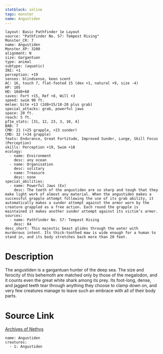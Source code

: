 ```yaml
---
statblock: inline
tags: monster
name: Angustiden
---
```

```statblock
layout: Basic Pathfinder 1e Layout
source: "Pathfinder No. 57: Tempest Rising"
Monster_CR: 7
name: Angustiden
Monster_XP: 3200
alignment: N
size: Gargantuan
type: animal
subtype: (aquatic)
INI: +1
perception: +19
senses: blindsense, keen scent
AC: 16, touch 7, flat-footed 15 (dex +1, natural +9, size -4)
HP: 105
HD: 10d8+60
saves: Fort +15, Ref +8, Will +3
speed: swim 90 ft.
melee: bite +13 (2d8+15/18-20 plus grab)
special_attacks: grab, powerful jaws
space: 20 ft.
reach: 5 ft.
pf1e_stats: [31, 12, 23, 3, 10, 4]
BAB: 7
CMB: 21 (+25 grapple, +23 sunder)
CMD: 32 (+34 grapple)
feats: Endurance, Great Fortitude, Improved Sunder, Lunge, Skill Focus (Perception)
skills: Perception +19, Swim +18
ecology:
  - name: Environment
    desc: any ocean
  - name: Organisation
    desc: solitary
  - name: Treasure
    desc: none
special_abilities:
  - name: Powerful Jaws (Ex)
    desc: The teeth of the angustiden are so sharp and tough that they make light work of almost any material. When the angustiden makes a successful grapple attempt following the use of its grab ability, it automatically makes a sunder attempt against the armor worn by the creature grappled as a free action. Each round the grapple is maintained it makes another sunder attempt against its victim’s armor.
sources:
  - name: Pathfinder No. 57: Tempest Rising
    desc: 84
desc_short: This majestic beast glides through the water with murderous intent. Its thick-toothed maw is wide enough for a human to stand in, and its body stretches back more than 20 feet.
```
# Description
The angustiden is a gargantuan hunter of the deep sea. The size and ferocity of this behemoth are matched only by those of the megalodon, and it counts even the great white shark among its prey. Its foot-long, dense, and jagged teeth tear through anything they choose to clamp down on, and very few creatures manage to leave such an embrace with all of their body parts.
# Source Link
[Archives of Nethys](https://aonprd.com/MonsterDisplay.aspx?ItemName=Angustiden)
```encounter-table
name: Angustiden
creatures:
  - 1: Angustiden
```
